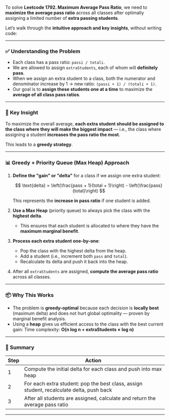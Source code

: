 To solve **Leetcode 1792. Maximum Average Pass Ratio**, we need to **maximize the average pass ratio** across all classes after optimally assigning a limited number of **extra passing students**.

Let’s walk through the **intuitive approach and key insights**, without writing code:

---

### ✅ **Understanding the Problem**

* Each class has a pass ratio: `passi / totali`.
* We are allowed to assign `extraStudents`, each of whom will **definitely pass**.
* When we assign an extra student to a class, both the numerator and denominator increase by 1 → new ratio: `(passi + 1) / (totali + 1)`.
* Our goal is to **assign these students one at a time** to maximize the **average of all class pass ratios**.

---

### 🧠 **Key Insight**

To maximize the overall average, **each extra student should be assigned to the class where they will make the biggest impact** — i.e., the class where assigning a student **increases the pass ratio the most**.

This leads to a **greedy strategy**.

---

### 📊 **Greedy + Priority Queue (Max Heap)** Approach

1. **Define the "gain" or "delta"** for a class if we assign one extra student:

   $$
   \text{delta} = \left(\frac{pass + 1}{total + 1}\right) - \left(\frac{pass}{total}\right)
   $$

   This represents the **increase in pass ratio** if one student is added.

2. **Use a Max Heap** (priority queue) to always pick the class with the **highest delta**.

   * This ensures that each student is allocated to where they have the **maximum marginal benefit**.

3. **Process each extra student one-by-one**:

   * Pop the class with the highest delta from the heap.
   * Add a student (i.e., increment both `pass` and `total`).
   * Recalculate its delta and push it back into the heap.

4. After all `extraStudents` are assigned, **compute the average pass ratio** across all classes.

---

### 📦 **Why This Works**

* The problem is **greedy-optimal** because each decision is **locally best** (maximum delta) and does not hurt global optimality — proven by marginal benefit analysis.
* Using a **heap** gives us efficient access to the class with the best current gain:
  Time complexity: **O(n log n + extraStudents × log n)**

---

### 📌 Summary

| Step | Action                                                                                   |
| ---- | ---------------------------------------------------------------------------------------- |
| 1    | Compute the initial delta for each class and push into max heap                          |
| 2    | For each extra student: pop the best class, assign student, recalculate delta, push back |
| 3    | After all students are assigned, calculate and return the average pass ratio             |

---
